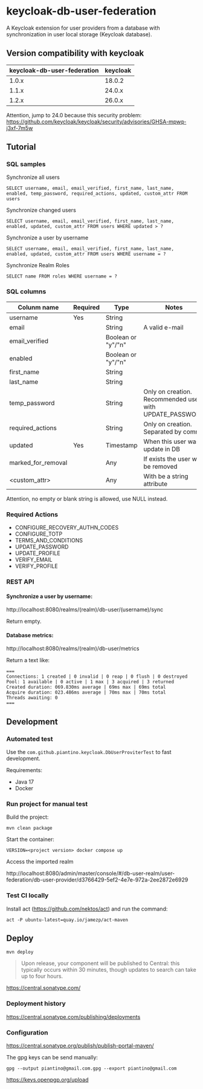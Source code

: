 # keycloak-db-user-federation

A Keycloak extension for user providers from a database with synchronization in user local storage (Keycloak database).

## Version compatibility with keycloak

| keycloak-db-user-federation | keycloak |
|-----------------------------|----------|
| 1.0.x                       | 18.0.2   |
| 1.1.x                       | 24.0.x   |
| 1.2.x                       | 26.0.x   |

Attention, jump to 24.0 because this security problem:
https://github.com/keycloak/keycloak/security/advisories/GHSA-mpwq-j3xf-7m5w

## Tutorial

### SQL samples

Synchronize all users
```
SELECT username, email, email_verified, first_name, last_name, enabled, temp_password, required_actions, updated, custom_attr FROM users
```

Synchronize changed users
```
SELECT username, email, email_verified, first_name, last_name, enabled, updated, custom_attr FROM users WHERE updated > ?
```

Synchronize a user by username
```
SELECT username, email, email_verified, first_name, last_name, enabled, updated, custom_attr FROM users WHERE username = ?
```

Synchronize Realm Roles
```
SELECT name FROM roles WHERE username = ?
```

### SQL columns

| Colunm name        | Required | Type               | Notes                                |
|--------------------|----------|--------------------|--------------------------------------|
| username           | Yes      | String             |                                      |
| email              |          | String             | A valid e-mail                       |
| email_verified     |          | Boolean or "y"/"n" |                                      |
| enabled            |          | Boolean or "y"/"n" |                                      |
| first_name         |          | String             |                                      |
| last_name          |          | String             |                                      |
| temp_password      |          | String             | Only on creation. Recommended use with UPDATE_PASSWORD |
| required_actions   |          | String             | Only on creation. Separated by comma |
| updated            | Yes      | Timestamp          | When this user was update in DB      |
| marked_for_removal |          | Any                | If exists the user will be removed   |
| <custom_attr>      |          | Any                | With be a string attribute           |

Attention, no empty or blank string is allowed, use NULL instead.

### Required Actions

* CONFIGURE_RECOVERY_AUTHN_CODES
* CONFIGURE_TOTP
* TERMS_AND_CONDITIONS
* UPDATE_PASSWORD
* UPDATE_PROFILE
* VERIFY_EMAIL
* VERIFY_PROFILE

### REST API

#### Synchronize a user by username:

http://localhost:8080/realms/(realm)/db-user/(username)/sync

Return empty.

#### Database metrics:

http://localhost:8080/realms/(realm)/db-user/metrics

Return a text like:
```
===
Connections: 1 created | 0 invalid | 0 reap | 0 flush | 0 destroyed
Pool: 1 available | 0 active | 1 max | 3 acquired | 3 returned
Created duration: 069.830ms average | 69ms max | 69ms total
Acquire duration: 023.486ms average | 70ms max | 70ms total
Threads awaiting: 0
===
```

## Development

### Automated test

Use the `com.github.piantino.keycloak.DbUserProviterTest` to fast development.

Requirements:

* Java 17
* Docker

### Run project for manual test

Build the project:

`mvn clean package`

Start the container:

`VERSION=<project version> docker compose up`

Access the imported realm

http://localhost:8080/admin/master/console/#/db-user-realm/user-federation/db-user-provider/d3766429-5ef2-4e7e-972a-2ee2872e6929

### Test CI locally

Install act (https://github.com/nektos/act) and run the command:

`act -P ubuntu-latest=quay.io/jamezp/act-maven`


## Deploy

`mvn deploy`

> Upon release, your component will be published to Central: this typically occurs within 30 minutes, though updates to search can take up to four hours.

https://central.sonatype.com/

### Deployment history

https://central.sonatype.com/publishing/deployments

### Configuration

https://central.sonatype.org/publish/publish-portal-maven/


The gpg keys can be send manually:

`gpg --output piantino@gmail.com.gpg --export piantino@gmail.com`

https://keys.openpgp.org/upload

